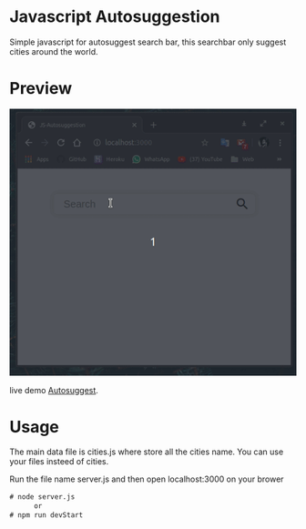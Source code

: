 # Javascript Autosuggestion
Simple javascript for autosuggest search bar, this searchbar only suggest cities around the world.
# Preview
![image](preview/preview.gif)

live demo [Autosuggest](https://js-autosuggestion.herokuapp.com/).

# Usage
The main data file is cities.js where store all the cities name. You can use your files insteed of cities.

Run the file name server.js and then open localhost:3000 on your brower

    # node server.js
          or
    # npm run devStart
    

